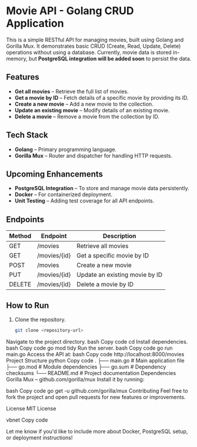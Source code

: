 # Movie API - Golang CRUD Application

This is a simple RESTful API for managing movies, built using Golang and Gorilla Mux. It demonstrates basic CRUD (Create, Read, Update, Delete) operations without using a database. Currently, movie data is stored in-memory, but **PostgreSQL integration will be added soon** to persist the data.

## Features
- **Get all movies** – Retrieve the full list of movies.
- **Get a movie by ID** – Fetch details of a specific movie by providing its ID.
- **Create a new movie** – Add a new movie to the collection.
- **Update an existing movie** – Modify details of an existing movie.
- **Delete a movie** – Remove a movie from the collection by ID.

## Tech Stack
- **Golang** – Primary programming language.
- **Gorilla Mux** – Router and dispatcher for handling HTTP requests.

## Upcoming Enhancements
- **PostgreSQL Integration** – To store and manage movie data persistently.
- **Docker** – For containerized deployment.
- **Unit Testing** – Adding test coverage for all API endpoints.

## Endpoints
| Method | Endpoint               | Description                       |
|--------|------------------------|-----------------------------------|
| GET    | /movies                | Retrieve all movies               |
| GET    | /movies/{id}           | Get a specific movie by ID        |
| POST   | /movies                | Create a new movie                |
| PUT    | /movies/{id}           | Update an existing movie by ID    |
| DELETE | /movies/{id}           | Delete a movie by ID              |

## How to Run
1. Clone the repository.
   ```bash
   git clone <repository-url>
Navigate to the project directory.
bash
Copy code
cd <project-directory>
Install dependencies.
bash
Copy code
go mod tidy
Run the server.
bash
Copy code
go run main.go
Access the API at:
bash
Copy code
http://localhost:8000/movies
Project Structure
python
Copy code
.
├── main.go        # Main application file
├── go.mod         # Module dependencies
├── go.sum         # Dependency checksums
└── README.md      # Project documentation
Dependencies
Gorilla Mux – github.com/gorilla/mux
Install it by running:

bash
Copy code
go get -u github.com/gorilla/mux
Contributing
Feel free to fork the project and open pull requests for new features or improvements.

License
MIT License

vbnet
Copy code

Let me know if you'd like to include more about Docker, PostgreSQL setup, or deployment instructions!





